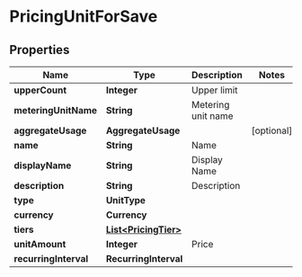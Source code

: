 

# PricingUnitForSave


## Properties

| Name | Type | Description | Notes |
|------------ | ------------- | ------------- | -------------|
|**upperCount** | **Integer** | Upper limit |  |
|**meteringUnitName** | **String** | Metering unit name |  |
|**aggregateUsage** | **AggregateUsage** |  |  [optional] |
|**name** | **String** | Name |  |
|**displayName** | **String** | Display Name |  |
|**description** | **String** | Description |  |
|**type** | **UnitType** |  |  |
|**currency** | **Currency** |  |  |
|**tiers** | [**List&lt;PricingTier&gt;**](PricingTier.md) |  |  |
|**unitAmount** | **Integer** | Price |  |
|**recurringInterval** | **RecurringInterval** |  |  |



